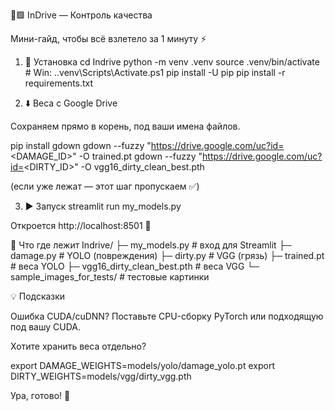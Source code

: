 🚕🟩 InDrive — Контроль качества

Мини-гайд, чтобы всё взлетело за 1 минуту ⚡️

1) 🧰 Установка
cd Indrive
python -m venv .venv
source .venv/bin/activate     # Win: .\.venv\Scripts\Activate.ps1
pip install -U pip
pip install -r requirements.txt

2) ⬇️ Веса с Google Drive

Сохраняем прямо в корень, под ваши имена файлов.

pip install gdown
gdown --fuzzy "https://drive.google.com/uc?id=<DAMAGE_ID>" -O trained.pt
gdown --fuzzy "https://drive.google.com/uc?id=<DIRTY_ID>"  -O vgg16_dirty_clean_best.pth


(если уже лежат — этот шаг пропускаем ✅)

3) ▶️ Запуск
streamlit run my_models.py


Откроется http://localhost:8501 🔗

📁 Что где лежит
Indrive/
├─ my_models.py   # вход для Streamlit
├─ damage.py      # YOLO (повреждения)
├─ dirty.py       # VGG (грязь)
├─ trained.pt     # веса YOLO
├─ vgg16_dirty_clean_best.pth  # веса VGG
└─ sample_images_for_tests/    # тестовые картинки

💡 Подсказки

Ошибка CUDA/cuDNN? Поставьте CPU-сборку PyTorch или подходящую под вашу CUDA.

Хотите хранить веса отдельно?

export DAMAGE_WEIGHTS=models/yolo/damage_yolo.pt
export DIRTY_WEIGHTS=models/vgg/dirty_vgg.pth


Ура, готово! 🚀